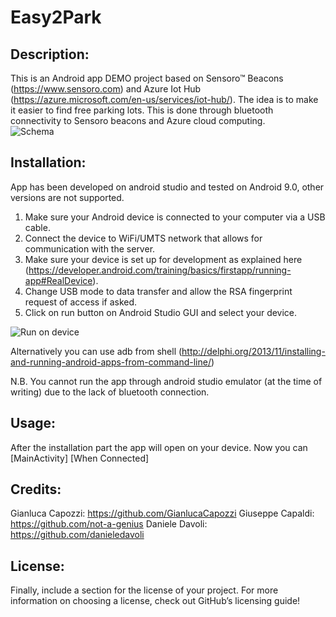 # Easy2Park

## Description:
This is an Android app DEMO project based on Sensoro™ Beacons (https://www.sensoro.com) and Azure Iot Hub (https://azure.microsoft.com/en-us/services/iot-hub/). The idea is to make it easier to find free parking lots. This is done through bluetooth connectivity to Sensoro beacons and Azure cloud computing.     
![Schema](https://github.com/not-a-genius/Easy2Park/edit/master/our_doc/readme_images/drawIO.jpg)

## Installation:
App has been developed on android studio and tested on Android 9.0, other versions are not supported.
1. Make sure your Android device is connected to your computer via a USB cable.
2. Connect the device to WiFi/UMTS network that allows for communication with the server. 
3. Make sure your device is set up for development as explained here (https://developer.android.com/training/basics/firstapp/running-app#RealDevice).
4. Change USB mode to data transfer and allow the RSA fingerprint request of access if asked.
5. Click on run button on Android Studio GUI and select your device.

![Run on device](https://github.com/not-a-genius/Easy2Park/edit/master/our_doc/readme_images/ss1.png)

Alternatively you can use adb from shell (http://delphi.org/2013/11/installing-and-running-android-apps-from-command-line/)


N.B.
You cannot run the app through android studio emulator (at the time of writing) due to the lack of bluetooth connection.  

## Usage: 
After the installation part the app will open on your device. 
Now you can 
[MainActivity]
[When Connected]


## Credits:
 Gianluca Capozzi: https://github.com/GianlucaCapozzi
 Giuseppe Capaldi: https://github.com/not-a-genius
 Daniele Davoli: https://github.com/danieledavoli
## License:
 Finally, include a section for the license of your project. For more information on choosing a license, check out GitHub’s licensing guide!

